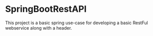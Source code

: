 # SpringBootRestAPI
This project is a basic spring use-case for developing a basic RestFul webservice along with a header.
